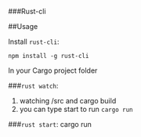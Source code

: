 ###Rust-cli

##Usage

Install `rust-cli`:
```
npm install -g rust-cli
```

In your Cargo project folder

###`rust watch`:
  1. watching /src and cargo build
  2. you can type start to run `cargo run`

###`rust start`:
  cargo run
  

  

